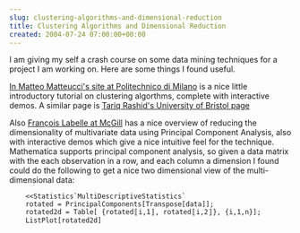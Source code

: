 ```yaml
---  
slug: clustering-algorithms-and-dimensional-reduction
title: Clustering Algorithms and Dimensional Reduction
created: 2004-07-24 07:00:00+00:00
---  
```

I am giving my self a crash course on some data mining techniques for a project I am working on. Here are some things I found useful.

[In Matteo Matteucci's site at Politechnico di Milano](http://home.deib.polimi.it/matteucc/Clustering/tutorial_html/index.html) is a nice little introductory tutorial on clustering algorthms, complete with interactive demos.  A similar page is [Tariq Rashid's University of Bristol page](http://www.cs.bris.ac.uk/home/tr1690/documentation/fuzzy_clustering_initial_report/node11.html)

Also [François Labelle at McGill](http://www.cs.mcgill.ca/%7Esqrt/dimr/dimreduction.html) has a nice overview of reducing the dimensionality of multivariate data using Principal Component Analysis, also with interactive demos which give a nice intuitive feel for the technique. Mathematica supports principal component analysis, so given a data matrix with the each observation in a row, and each column a dimension I found could do the following to get a nice two dimensional view of the multi-dimensional data:

```
    <<Statistics`MultiDescriptiveStatistics`
    rotated = PrincipalComponents[Transpose[data]];
    rotated2d = Table[ {rotated〚i,1〛, rotated〚i,2〛}, {i,1,n}];
    ListPlot[rotated2d]
```

